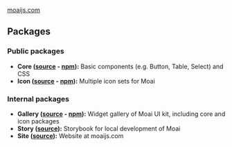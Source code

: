 
[moaijs.com](https://moaijs.com)

## Packages

### Public packages

- **Core ([source](/core) - [npm](https://www.npmjs.com/package/@moai/core)):** Basic components (e.g. Button, Table, Select) and CSS
- **Icon ([source](/icon) - [npm](https://www.npmjs.com/package/@moai/icon)):** Multiple icon sets for Moai

### Internal packages

- **Gallery ([source](/gallery) - [npm](https://www.npmjs.com/package/@moai/gallery)):** Widget gallery of Moai UI kit, including core and icon packages
- **Story ([source](/story)):** Storybook for local development of Moai
- **Site ([source](/source)):** Website at moaijs.com
